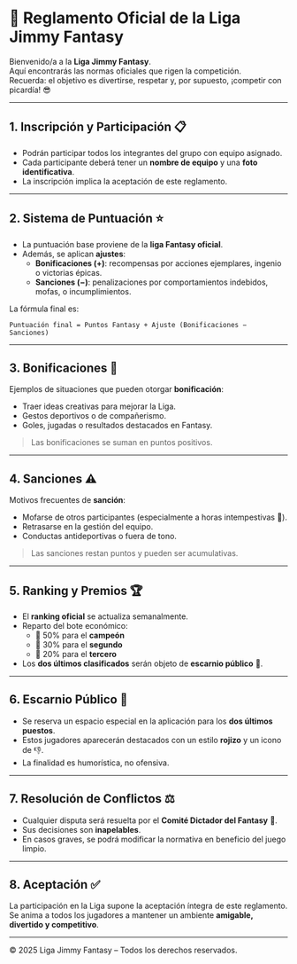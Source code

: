# 📘 Reglamento Oficial de la Liga Jimmy Fantasy

Bienvenido/a a la **Liga Jimmy Fantasy**.  
Aquí encontrarás las normas oficiales que rigen la competición.  
Recuerda: el objetivo es divertirse, respetar y, por supuesto, ¡competir con picardía! 😎

---

## 1. Inscripción y Participación 📋

- Podrán participar todos los integrantes del grupo con equipo asignado.
- Cada participante deberá tener un **nombre de equipo** y una **foto identificativa**.
- La inscripción implica la aceptación de este reglamento.

---

## 2. Sistema de Puntuación ⭐

- La puntuación base proviene de la **liga Fantasy oficial**.
- Además, se aplican **ajustes**:
  - **Bonificaciones (+)**: recompensas por acciones ejemplares, ingenio o victorias épicas.
  - **Sanciones (−)**: penalizaciones por comportamientos indebidos, mofas, o incumplimientos.

La fórmula final es:

```
Puntuación final = Puntos Fantasy + Ajuste (Bonificaciones − Sanciones)
```

---

## 3. Bonificaciones 🎁

Ejemplos de situaciones que pueden otorgar **bonificación**:

- Traer ideas creativas para mejorar la Liga.  
- Gestos deportivos o de compañerismo.  
- Goles, jugadas o resultados destacados en Fantasy.  

> Las bonificaciones se suman en puntos positivos.

---

## 4. Sanciones ⚠️

Motivos frecuentes de **sanción**:

- Mofarse de otros participantes (especialmente a horas intempestivas 🌙).  
- Retrasarse en la gestión del equipo.  
- Conductas antideportivas o fuera de tono.  

> Las sanciones restan puntos y pueden ser acumulativas.

---

## 5. Ranking y Premios 🏆

- El **ranking oficial** se actualiza semanalmente.  
- Reparto del bote económico:  
  - 🥇 50% para el **campeón**  
  - 🥈 30% para el **segundo**  
  - 🥉 20% para el **tercero**  
- Los **dos últimos clasificados** serán objeto de **escarnio público** 🤡.

---

## 6. Escarnio Público 🙈

- Se reserva un espacio especial en la aplicación para los **dos últimos puestos**.  
- Estos jugadores aparecerán destacados con un estilo **rojizo** y un icono de 👎.  
- La finalidad es humorística, no ofensiva.

---

## 7. Resolución de Conflictos ⚖️

- Cualquier disputa será resuelta por el **Comité Dictador del Fantasy** 👑.  
- Sus decisiones son **inapelables**.  
- En casos graves, se podrá modificar la normativa en beneficio del juego limpio.

---

## 8. Aceptación ✅

La participación en la Liga supone la aceptación íntegra de este reglamento.  
Se anima a todos los jugadores a mantener un ambiente **amigable, divertido y competitivo**.

---

© 2025 Liga Jimmy Fantasy – Todos los derechos reservados.
